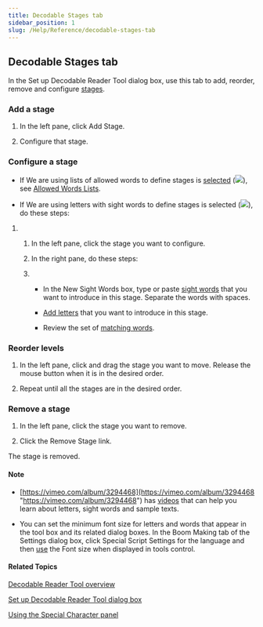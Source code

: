 ```yaml
---
title: Decodable Stages tab
sidebar_position: 1
slug: /Help/Reference/decodable-stages-tab
---
```


## Decodable Stages tab

In the Set up Decodable Reader Tool dialog box, use this tab to add, reorder, remove and configure [stages](../../../Concepts/Stage.md).

### Add a stage

1.  In the left pane, click Add Stage.
    
2.  Configure that stage.
    

### Configure a stage

-   If We are using lists of allowed words to define stages is [selected](Words_tab.md) (![](/ref-docs-assets/images/SelectedRadioButton.png)),  
    see [Allowed Words Lists](Allowed_Words_Files.md).
    
-   If We are using letters with sight words to define stages is selected (![](/ref-docs-assets/images/SelectedRadioButton.png)),  
    do these steps:
    

1.  1.  In the left pane, click the stage you want to configure.
        
    2.  In the right pane, do these steps:
        
    
    1.  -   In the New Sight Words box, type or paste [sight words](../../../Concepts/Sight_words.md) that you want to introduce in this stage. Separate the words with spaces.
            
        -   [Add letters](Add_letters_to_a_stage.md) that you want to introduce in this stage.
            
        -   Review the set of [matching words](../../../Concepts/Matching_words.md).
            

### Reorder levels

1.  In the left pane, click and drag the stage you want to move. Release the mouse button when it is in the desired order.
    
2.  Repeat until all the stages are in the desired order.
    

### Remove a stage

1.  In the left pane, click the stage you want to remove.
    
2.  Click the Remove Stage link.
    

The stage is removed.

#### Note

-   [https://vimeo.com/album/3294468](https://vimeo.com/album/3294468 "https://vimeo.com/album/3294468") has [videos](../../../FAQ/Instructional_Videos.md) that can help you learn about letters, sight words and sample texts.
    
-   You can set the minimum font size for letters and words that appear in the tool box and its related dialog boxes. In the Boom Making tab of the Settings dialog box, click Special Script Settings for the language and then [use](../../Basic_tasks/Select_front_matter_or_back_matter_from_a_pack.md) the Font size when displayed in tools control.
    

#### Related Topics

[Decodable Reader Tool overview](Decodable_Reader_Tool_overview.md)

[Set up Decodable Reader Tool dialog box](Set_up_Decodable_Reader_Tool_dialog_box.md)

[Using the Special Character panel](../Using_the_Special_Characters_panel.md)